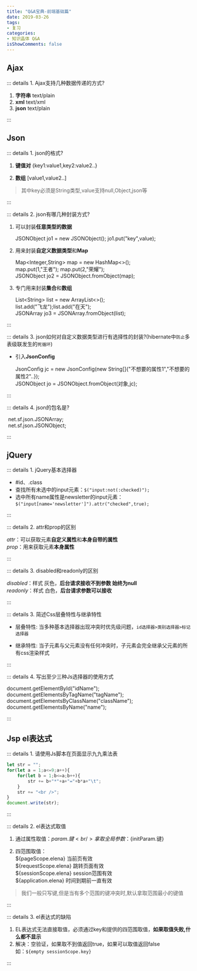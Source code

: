 ```yaml
---
title: "Q&A宝典-前端基础篇"
date: 2019-03-26
tags:
- 复习
categories:
- 知识晶体 Q&A
isShowComments: false
---
```


<Boxx/>


## Ajax

::: details 1. Ajax支持几种数据传递的方式?

1. **字符串** text/plain
2. **xml**	 text/xml
3. **json**	 text/plain

:::

## Json

::: details 1. json的格式?

1. **键值对** {key1:value1,key2:value2..}

2. **数组**   [value1,value2..]

> 其中key必须是String类型,value支持null,Object,json等

:::

::: details 2. json有哪几种封装方式?

1. 可以封装**任意类型的数据**
   		
     JSONObject jo1 = new JSONObject();
      		jo1.put("key",value);
     
2. 用来封装**自定义数据类型**和**Map**

     Map<Integer,String> map = new HashMap<>();<br/>
     map.put(1,"王者");
     map.put(2,"荣耀");<br/>
     JSONObject jo2 = JSONObject.fromObject(map);

3. 专门用来封装**集合**和**数组**

     List\<String\> list = new ArrayList<>();<br/>
     list.add("飞龙");list.add("在天");<br/>
     JSONArray jo3 = JSONArray.fromObject(list);

:::

::: details 3. json如何对自定义数据类型进行有选择性的封装?(hibernate中`防止`多表级联发生的`死循环`)

- 引入**JsonConfig**

  JsonConfig jc = new JsonConfig(new String[]{"不想要的属性1","不想要的属性2"..});<br/>
  JSONObject jo = JSONObject.fromObject(对象,jc);

:::

::: details 4. json的包名是?

​    net.sf.json.JSONArray;<br/>
​	net.sf.json.JSONObject;

:::

## jQuery

::: details 1. jQuery基本选择器

- #id、.class
- 查找所有未选中的input元素：`$("input:not(:checked)");`
- 选中所有name属性是newsletter的input元素：`$("input[name='newsletter']").attr("checked",true);`

:::

::: details 2. attr和prop的区别

*attr*：可以获取元素**自定义属性**和**本身自带的属性**<br/>
*prop*：用来获取元素**本身属性**

:::

::: details 3. disabled和readonly的区别

*disabled*：样式 灰色，**后台请求接收不到参数 始终为null**<br/>
*readonly*：样式 白色，**后台请求参数可以接收**

:::

::: details 3. 简述Css层叠特性与继承特性

- 层叠特性:
  当多种基本选择器出现冲突时优先级问题，`id选择器>类别选择器>标记选择器`

- 继承特性:
  当子元素与父元素没有任何冲突时，子元素会完全继承父元素的所有css渲染样式

:::

::: details 4. 写出至少三种Js选择器的使用方式

document.getElementById("idName");<br/>
document.getElementsByTagName("tagName");<br/>
document.getElementsByClassName("className");<br/>
document.getElementsByName("name");

:::

## Jsp el表达式

::: details 1. 请使用Js脚本在页面显示九九乘法表

```javascript
let str = "";
for(let a = 1;a<=9;a++){
    for(let b = 1;b<=a;b++){
        str += b+"*"+a+"="+b*a+"\t";
    }
    str += "<br />";
}					
document.write(str);
```

:::

::: details 2. el表达式取值

1. 通过属性取值：${param.键}<br/>
   拿取全局参数：${initParam.键}

2. 四范围取值：<br/>
   ${pageScope.elena} 当前页有效<br/>
   ${requestScope.elena} 跳转页面有效<br/>
   ${sessionScope.elena} session范围有效<br/>
   ${application.elena} 时间到期前一直有效

> 我们一般只写键,但是当有多个范围的键冲突时,默认拿取范围最小的键值

:::

::: details 3. el表达式的缺陷

1. EL表达式无法直接取值，必须通过key和提供的四范围取值，**如果取值失败,什么都不显示**
2. 解决：空验证，如果取不到值返回true，如果可以取值返回false<br/>
   如：`${empty sessionScope.key}`

:::

